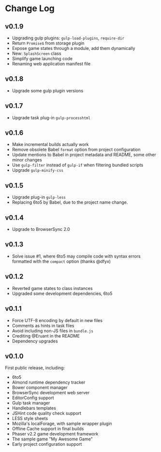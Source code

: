 Change Log
===============================================================================


v0.1.9
-------------------------------------------------------------------------------

*   Upgrading gulp plugins: `gulp-load-plugins`, `require-dir`
*   Return `Promise`s from storage plugin
*   Expose game states through a module, add them dynamically
*   New: `SplashScreen` class
*   Simplify game launching code
*   Renaming web application manifest file


v0.1.8
-------------------------------------------------------------------------------

*   Upgrade some gulp plugin versions


v0.1.7
-------------------------------------------------------------------------------

*   Upgrade task plug-in `gulp-processhtml`


v0.1.6
-------------------------------------------------------------------------------

*   Make incremental builds actually work
*   Remove obsolete Babel `format` option from project configuration
*   Update mentions to Babel in project metadata and README, some other minor 
    changes
*   Use `gulp-filter` instead of `gulp-if` when filtering bundled scripts
*   Upgrade `gulp-minify-css`


v0.1.5
-------------------------------------------------------------------------------

*   Upgrade plug-in `gulp-less`
*   Replacing 6to5 by Babel, due to the project name change.


v0.1.4
-------------------------------------------------------------------------------

*   Upgrade to BrowserSync 2.0


v0.1.3
-------------------------------------------------------------------------------

*   Solve issue #1, where 6to5 may compile code with syntax errors formatted 
    with the `compact` option (thanks @dfyx)


v0.1.2
-------------------------------------------------------------------------------

*   Reverted game states to class instances
*   Upgraded some development dependencies, 6to5


v0.1.1
-------------------------------------------------------------------------------

*   Force UTF-8 encoding by default in new files
*   Comments as hints in task files
*   Avoid including non-JS files in `bundle.js`
*   Crediting @Eruant in the README
*   Dependency upgrades


v0.1.0
-------------------------------------------------------------------------------

First public release, including:

*   6to5
*   Almond runtime dependency tracker
*   Bower component manager
*   BrowserSync development web server
*   EditorConfig support
*   Gulp task manager
*   Handlebars templates
*   JSHint code quality check support
*   LESS style sheets
*   Mozilla's localForage, with sample wrapper plugin
*   Offline Cache support in final builds
*   Phaser v2.2 game development framework
*   The sample game "My Awesome Game"
*   Early project configuration support
